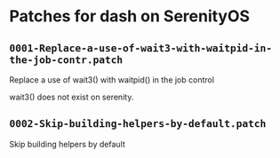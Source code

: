 # Patches for dash on SerenityOS

## `0001-Replace-a-use-of-wait3-with-waitpid-in-the-job-contr.patch`

Replace a use of wait3() with waitpid() in the job control

wait3() does not exist on serenity.

## `0002-Skip-building-helpers-by-default.patch`

Skip building helpers by default


